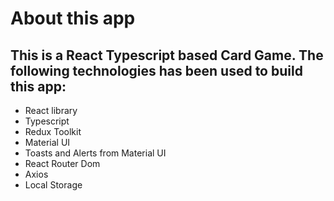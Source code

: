 # About this app

## This is a React Typescript based Card Game. The following technologies has been used to build this app:

-  React library
-  Typescript
-  Redux Toolkit
-  Material UI
-  Toasts and Alerts from Material UI
-  React Router Dom
-  Axios
-  Local Storage
